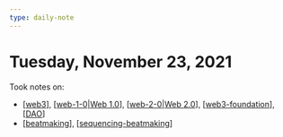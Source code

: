 ```yaml
---
type: daily-note
---
```


# Tuesday, November 23, 2021

Took notes on:

- [[web3]], [[web-1-0|Web 1.0]], [[web-2-0|Web 2.0]], [[web3-foundation]], [[DAO]]
- [[beatmaking]], [[sequencing-beatmaking]]

[//begin]: # "Autogenerated link references for markdown compatibility"
[web3]: ../pages/web3.md "Web3"
[web-1-0|Web 1.0]: ../pages/web-1-0.md "Web 1.0"
[web-2-0|Web 2.0]: ../pages/web-2-0.md "Web 2.0"
[web3-foundation]: ../pages/web3-foundation.md "web3 foundation"
[DAO]: ../pages/dao.md "DAO"
[beatmaking]: ../pages/beatmaking.md "Beatmaking"
[sequencing-beatmaking]: ../pages/sequencing-beatmaking.md "Sequencing (beatmaking)"
[//end]: # "Autogenerated link references"
